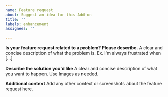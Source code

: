 ```yaml
---
name: Feature request
about: Suggest an idea for this Add-on
title: ''
labels: enhancement
assignees: ''

---
```


**Is your feature request related to a problem? Please describe.**
A clear and concise description of what the problem is. Ex. I'm always frustrated when [...]

**Describe the solution you'd like**
A clear and concise description of what you want to happen. Use Images as needed. 

**Additional context**
Add any other context or screenshots about the feature request here.
